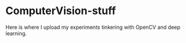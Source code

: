# ComputerVision-stuff
Here is where I upload my experiments tinkering with OpenCV and deep learning.
